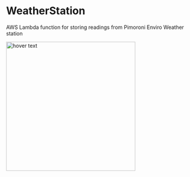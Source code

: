 # WeatherStation
AWS Lambda function for storing readings from Pimoroni Enviro Weather station


  <img src="https://i7fwmju8w6.execute-api.eu-west-1.amazonaws.com/dev/image?" width="350" title="hover text">
